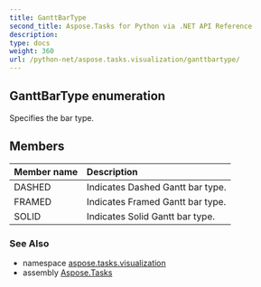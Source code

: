 ```yaml
---
title: GanttBarType
second_title: Aspose.Tasks for Python via .NET API Reference
description: 
type: docs
weight: 360
url: /python-net/aspose.tasks.visualization/ganttbartype/
---
```


## GanttBarType enumeration

Specifies the bar type.

## Members
| Member name | Description |
| :- | :- |
|DASHED|Indicates Dashed Gantt bar type.|
|FRAMED|Indicates Framed Gantt bar type.|
|SOLID|Indicates Solid Gantt bar type.|

### See Also

* namespace [aspose.tasks.visualization](/tasks/python-net/aspose.tasks.visualization/)
* assembly [Aspose.Tasks](/tasks/python-net/)

